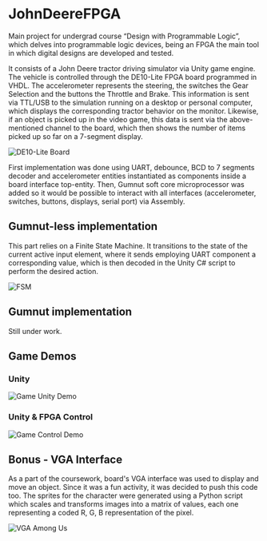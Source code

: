 # JohnDeereFPGA

Main project for undergrad course “Design with Programmable Logic”, which delves into programmable logic devices, being an FPGA the main tool in which digital designs are developed and tested.

It consists of a John Deere tractor driving simulator via Unity game engine. The vehicle is controlled through the DE10-Lite FPGA board programmed in VHDL. The accelerometer represents the steering, the switches the Gear Selection and the buttons the Throttle and Brake. This information is sent via TTL/USB to the simulation running on a desktop or personal computer, which displays the corresponding tractor behavior on the monitor. Likewise, if an object is picked up in the video game, this data is sent via the above-mentioned channel to the board, which then shows the number of items picked up so far on a 7-segment display.

![DE10-Lite Board](https://ibb.co/YW5J91h)

First implementation was done using UART, debounce, BCD to 7 segments decoder and accelerometer entities instantiated as components inside a board interface top-entity. Then, Gumnut soft core microprocessor was added so it would be possible to interact with all interfaces (accelerometer, switches, buttons, displays, serial port) via Assembly.

## Gumnut-less implementation

This part relies on a Finite State Machine. It transitions to the state of the current active input element, where it sends employing UART component a corresponding value, which is then decoded in the Unity C# script to perform the desired action.

![FSM](https://ibb.co/JWZ3gJ0)

## Gumnut implementation

Still under work.

## Game Demos

### Unity

![Game Unity Demo](https://freeimage.host/i/JUNWeVt) 

### Unity & FPGA Control

![Game Control Demo](https://freeimage.host/i/JUNVN6u)

## Bonus - VGA Interface

As a part of the coursework, board's VGA interface was used to display and move an object. Since it was a fun activity, it was decided to push this code too. The sprites for the character were generated using a Python script which scales and transforms images into a matrix of values, each one representing a coded R, G, B representation of the pixel.

![VGA Among Us](https://ibb.co/yXsw8Z0)
